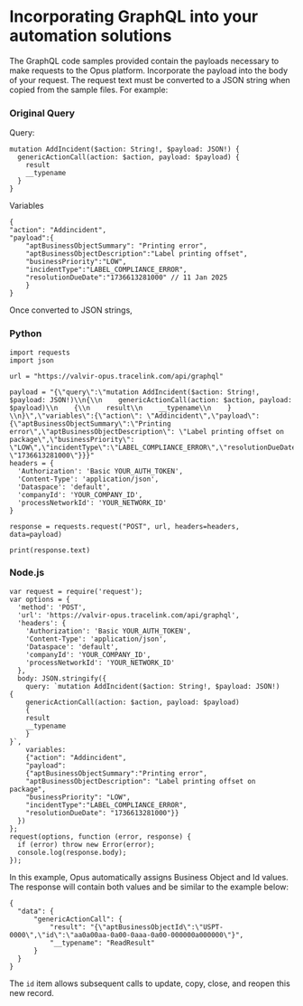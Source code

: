 # Incorporating GraphQL into your automation solutions #  
The GraphQL code samples provided contain the payloads necessary to make requests to the Opus platform.  Incorporate the payload into the body of your request.  The request text must be converted to a JSON string when copied from the sample files.  For example:  
### Original Query ###  
Query:  
```
mutation AddIncident($action: String!, $payload: JSON!) {
  genericActionCall(action: $action, payload: $payload) {
    result
    __typename
  }
}
```  
Variables  
```
{
"action": "Addincident",
"payload":{
    "aptBusinessObjectSummary": "Printing error",
    "aptBusinessObjectDescription":"Label printing offset",
    "businessPriority":"LOW",
    "incidentType":"LABEL_COMPLIANCE_ERROR",
    "resolutionDueDate":"1736613281000" // 11 Jan 2025
    }
}
```  
Once converted to JSON strings,
### Python ###  
```
import requests
import json

url = "https://valvir-opus.tracelink.com/api/graphql"

payload = "{\"query\":\"mutation AddIncident($action: String!, $payload: JSON!)\\n{\\n    genericActionCall(action: $action, payload: $payload)\\n    {\\n    result\\n    __typename\\n    }    \\n}\",\"variables\":{\"action\": \"Addincident\",\"payload\": {\"aptBusinessObjectSummary\":\"Printing error\",\"aptBusinessObjectDescription\": \"Label printing offset on package\",\"businessPriority\": \"LOW\",\"incidentType\":\"LABEL_COMPLIANCE_ERROR\",\"resolutionDueDate\": \"1736613281000\"}}}"
headers = {
  'Authorization': 'Basic YOUR_AUTH_TOKEN',
  'Content-Type': 'application/json',
  'Dataspace': 'default',
  'companyId': 'YOUR_COMPANY_ID',
  'processNetworkId': 'YOUR_NETWORK_ID'
}

response = requests.request("POST", url, headers=headers, data=payload)

print(response.text)

```
### Node.js ###  
```
var request = require('request');
var options = {
  'method': 'POST',
  'url': 'https://valvir-opus.tracelink.com/api/graphql',
  'headers': {
    'Authorization': 'Basic YOUR_AUTH_TOKEN',
    'Content-Type': 'application/json',
    'Dataspace': 'default',
    'companyId': 'YOUR_COMPANY_ID',
    'processNetworkId': 'YOUR_NETWORK_ID'
  },
  body: JSON.stringify({
    query: `mutation AddIncident($action: String!, $payload: JSON!)
{
    genericActionCall(action: $action, payload: $payload)
    {
    result
    __typename
    }    
}`,
    variables:
    {"action": "Addincident",
    "payload":
    {"aptBusinessObjectSummary":"Printing error",
    "aptBusinessObjectDescription": "Label printing offset on package",
    "businessPriority": "LOW",
    "incidentType":"LABEL_COMPLIANCE_ERROR",
    "resolutionDueDate": "1736613281000"}}
  })
};
request(options, function (error, response) {
  if (error) throw new Error(error);
  console.log(response.body);
});
```  
In this example, Opus automatically assigns Business Object and Id values.  The response will contain both values and be similar to the example below:  
```
{
  "data": {
      "genericActionCall": {
          "result": "{\"aptBusinessObjectId\":\"USPT-0000\",\"id\":\"aa0a00aa-0a00-0aaa-0a00-000000a000000\"}",
          "__typename": "ReadResult"
      }
  }
}
```  
The ```id``` item allows subsequent calls to update, copy, close, and reopen this new record.  
